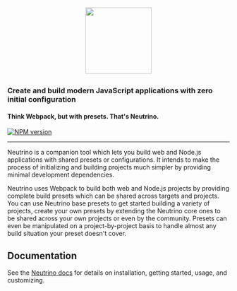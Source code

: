 <h1><p align="center"><a href="http://neutrino.js.org"><img src="https://raw.githubusercontent.com/mozilla-neutrino/neutrino-dev/master/docs/assets/logo.png" height="150"></a></p></h1>

### Create and build modern JavaScript applications with zero initial configuration
#### Think Webpack, but with presets. That's Neutrino.

[![NPM version][npm-image]][npm-url]

---

Neutrino is a companion tool which lets you build web and Node.js applications with shared presets or configurations. 
It intends to make the process of initializing and building projects much simpler by providing minimal development
dependencies. 

Neutrino uses Webpack to build both web and Node.js projects by providing complete build presets which can be shared
across targets and projects. You can use Neutrino base presets to get started building a variety of projects, create
your own presets by extending the Neutrino core ones to be shared across your own projects or even by the community.
Presets can even be manipulated on a project-by-project basis to handle almost any build situation your preset doesn't
cover.

## Documentation

See the [Neutrino docs](http://neutrino.js.org/)
for details on installation, getting started, usage, and customizing.

[npm-image]: https://badge.fury.io/js/neutrino.svg
[npm-url]: https://npmjs.org/package/neutrino
